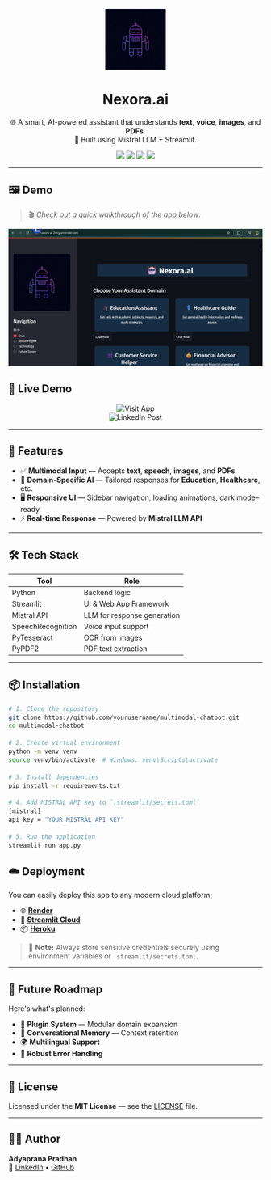 <p align="center">
  <img src="assets\generated-icon.png" alt="Multimodal Chatbot Logo" width="120"/>
</p>

<h1 align="center">Nexora.ai</h1>

<p align="center">
  🌐 A smart, AI-powered assistant that understands <strong>text</strong>, <strong>voice</strong>, <strong>images</strong>, and <strong>PDFs</strong>.  
  <br />
  🤖 Built using Mistral LLM + Streamlit.
</p>

<p align="center">
  <a href="https://www.python.org/"><img src="https://img.shields.io/badge/python-3.10+-blue.svg"></a>
  <a href="https://streamlit.io/"><img src="https://img.shields.io/badge/built%20with-streamlit-orange"></a>
  <a href="https://opensource.org/licenses/MIT"><img src="https://img.shields.io/badge/license-MIT-green.svg"></a>
  <a href="https://linkedin.com/in/adyaprana21"><img src="https://img.shields.io/badge/connect-linkedin-blue"></a>
</p>

---

## 🖼️ Demo

> 🎬 *Check out a quick walkthrough of the app below:*

 <img src="assets\Home.png" width="600"/>

## 🚀 Live Demo

<div align="center" style="margin-top: 1rem; margin-bottom: 1rem;">

<a href="https://nexora-ai-2wcg.onrender.com" target="_blank" style="text-decoration: none;">
  <img src="https://img.shields.io/badge/%F0%9F%9A%80%20Visit%20App%20on%20Render-blue?style=for-the-badge" alt="Visit App">
</a>
<br>
<a href="https://www.linkedin.com/posts/adyaprana21_codecomplete-teamkiit-include-activity-7316729214173335552-V1v6" target="_blank" style="text-decoration: none;">
  <img src="https://img.shields.io/badge/%F0%9F%93%A2%20LinkedIn%20Post-0077b5?logo=linkedin&logoColor=white&style=for-the-badge" alt="LinkedIn Post">
</a>

</div>


---

## 🚀 Features

- ✅ **Multimodal Input** — Accepts **text**, **speech**, **images**, and **PDFs**
- 🧠 **Domain-Specific AI** — Tailored responses for **Education**, **Healthcare**, etc.
- 🖥️ **Responsive UI** — Sidebar navigation, loading animations, dark mode–ready
- ⚡ **Real-time Response** — Powered by **Mistral LLM API**

---

## 🛠️ Tech Stack

| Tool         | Role                      |
|--------------|---------------------------|
| Python       | Backend logic             |
| Streamlit    | UI & Web App Framework    |
| Mistral API  | LLM for response generation |
| SpeechRecognition | Voice input support |
| PyTesseract  | OCR from images           |
| PyPDF2       | PDF text extraction       |

---

## 📦 Installation

```bash
# 1. Clone the repository
git clone https://github.com/yourusername/multimodal-chatbot.git
cd multimodal-chatbot

# 2. Create virtual environment
python -m venv venv
source venv/bin/activate  # Windows: venv\Scripts\activate

# 3. Install dependencies
pip install -r requirements.txt

# 4. Add MISTRAL API key to `.streamlit/secrets.toml`
[mistral]
api_key = "YOUR_MISTRAL_API_KEY"

# 5. Run the application
streamlit run app.py
```
## ☁️ Deployment

You can easily deploy this app to any modern cloud platform:

- 🌐 **[Render](https://render.com)**
- 🚀 **[Streamlit Cloud](https://streamlit.io/cloud)**
- 📦 **[Heroku](https://heroku.com)**

> 🔑 **Note:** Always store sensitive credentials securely using environment variables or `.streamlit/secrets.toml`.

---

## 🔮 Future Roadmap

Here's what's planned:

- 🧩 **Plugin System** — Modular domain expansion
- 💬 **Conversational Memory** — Context retention
- 🌍 **Multilingual Support**
- 🔐 **Robust Error Handling**

---

## 📄 License

Licensed under the **MIT License** — see the [LICENSE](./LICENSE) file.

---

## 👨‍💻 Author

**Adyaprana Pradhan**  
🔗 [LinkedIn](https://linkedin.com/in/adyaprana21) • [GitHub](https://github.com/adyaprana)
